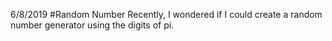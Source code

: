 6/8/2019
#Random Number
Recently, I wondered if I could create a random number generator using the digits of pi.

